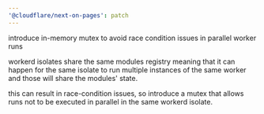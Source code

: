 ```yaml
---
'@cloudflare/next-on-pages': patch
---
```


introduce in-memory mutex to avoid race condition issues in parallel worker runs

workerd isolates share the same modules registry meaning that it can happen for the same isolate to run
multiple instances of the same worker and those will share the modules' state.

this can result in race-condition issues, so introduce a mutex that allows runs not to be executed in
parallel in the same workerd isolate.
